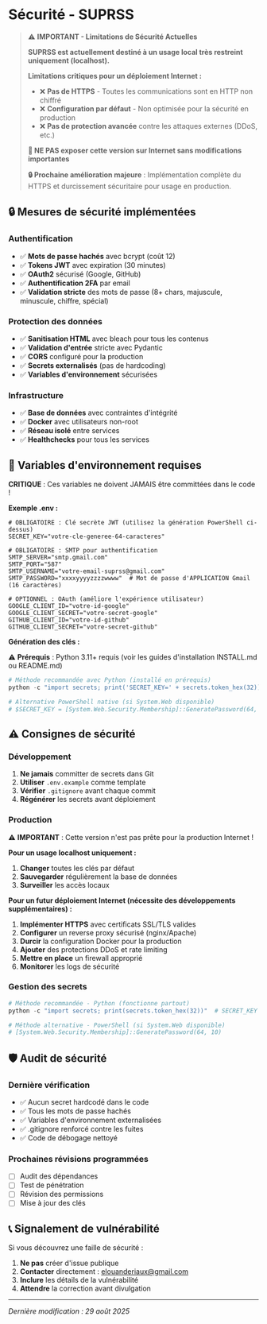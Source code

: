 # Sécurité - SUPRSS

> ⚠️ **IMPORTANT - Limitations de Sécurité Actuelles**
> 
> **SUPRSS est actuellement destiné à un usage local très restreint uniquement (localhost).**
> 
> **Limitations critiques pour un déploiement Internet :**
> - ❌ **Pas de HTTPS** - Toutes les communications sont en HTTP non chiffré
> - ❌ **Configuration par défaut** - Non optimisée pour la sécurité en production
> - ❌ **Pas de protection avancée** contre les attaques externes (DDoS, etc.)
> 
> **🚫 NE PAS exposer cette version sur Internet sans modifications importantes**
> 
> **🔒 Prochaine amélioration majeure** : Implémentation complète du HTTPS et durcissement sécuritaire pour usage en production.

## 🔒 Mesures de sécurité implémentées

### Authentification
- ✅ **Mots de passe hachés** avec bcrypt (coût 12)
- ✅ **Tokens JWT** avec expiration (30 minutes)
- ✅ **OAuth2** sécurisé (Google, GitHub)
- ✅ **Authentification 2FA** par email
- ✅ **Validation stricte** des mots de passe (8+ chars, majuscule, minuscule, chiffre, spécial)

### Protection des données
- ✅ **Sanitisation HTML** avec bleach pour tous les contenus
- ✅ **Validation d'entrée** stricte avec Pydantic
- ✅ **CORS** configuré pour la production
- ✅ **Secrets externalisés** (pas de hardcoding)
- ✅ **Variables d'environnement** sécurisées

### Infrastructure
- ✅ **Base de données** avec contraintes d'intégrité
- ✅ **Docker** avec utilisateurs non-root
- ✅ **Réseau isolé** entre services
- ✅ **Healthchecks** pour tous les services

## 🚨 Variables d'environnement requises

**CRITIQUE** : Ces variables ne doivent JAMAIS être committées dans le code !

**Exemple .env :**
```env
# OBLIGATOIRE : Clé secrète JWT (utilisez la génération PowerShell ci-dessus)
SECRET_KEY="votre-cle-generee-64-caracteres"

# OBLIGATOIRE : SMTP pour authentification
SMTP_SERVER="smtp.gmail.com"
SMTP_PORT="587"
SMTP_USERNAME="votre-email-suprss@gmail.com"
SMTP_PASSWORD="xxxxyyyyzzzzwwww"  # Mot de passe d'APPLICATION Gmail (16 caractères)

# OPTIONNEL : OAuth (améliore l'expérience utilisateur)
GOOGLE_CLIENT_ID="votre-id-google"
GOOGLE_CLIENT_SECRET="votre-secret-google"
GITHUB_CLIENT_ID="votre-id-github"
GITHUB_CLIENT_SECRET="votre-secret-github"
```

**Génération des clés :**

⚠️ **Prérequis** : Python 3.11+ requis (voir les guides d'installation INSTALL.md ou README.md)

```powershell
# Méthode recommandée avec Python (installé en prérequis)
python -c "import secrets; print('SECRET_KEY=' + secrets.token_hex(32))"

# Alternative PowerShell native (si System.Web disponible)
# $SECRET_KEY = [System.Web.Security.Membership]::GeneratePassword(64, 10)
```

## ⚠️ Consignes de sécurité

### Développement
1. **Ne jamais** committer de secrets dans Git
2. **Utiliser** `.env.example` comme template
3. **Vérifier** `.gitignore` avant chaque commit
4. **Régénérer** les secrets avant déploiement

### Production
⚠️ **IMPORTANT** : Cette version n'est pas prête pour la production Internet !

**Pour un usage localhost uniquement :**
1. **Changer** toutes les clés par défaut
2. **Sauvegarder** régulièrement la base de données
3. **Surveiller** les accès locaux

**Pour un futur déploiement Internet (nécessite des développements supplémentaires) :**
1. **Implémenter HTTPS** avec certificats SSL/TLS valides
2. **Configurer** un reverse proxy sécurisé (nginx/Apache)
3. **Durcir** la configuration Docker pour la production
4. **Ajouter** des protections DDoS et rate limiting
5. **Mettre en place** un firewall approprié
6. **Monitorer** les logs de sécurité

### Gestion des secrets
```powershell
# Méthode recommandée - Python (fonctionne partout)
python -c "import secrets; print(secrets.token_hex(32))"  # SECRET_KEY

# Méthode alternative - PowerShell (si System.Web disponible)  
# [System.Web.Security.Membership]::GeneratePassword(64, 10)
```

## 🛡️ Audit de sécurité

### Dernière vérification
- ✅ Aucun secret hardcodé dans le code
- ✅ Tous les mots de passe hachés 
- ✅ Variables d'environnement externalisées
- ✅ .gitignore renforcé contre les fuites
- ✅ Code de débogage nettoyé

### Prochaines révisions programmées
- [ ] Audit des dépendances
- [ ] Test de pénétration
- [ ] Révision des permissions
- [ ] Mise à jour des clés

## 📞 Signalement de vulnérabilité

Si vous découvrez une faille de sécurité :
1. **Ne pas** créer d'issue publique
2. **Contacter** directement : elouanderiaux@gmail.com
3. **Inclure** les détails de la vulnérabilité
4. **Attendre** la correction avant divulgation

---
*Dernière modification : 29 août 2025*